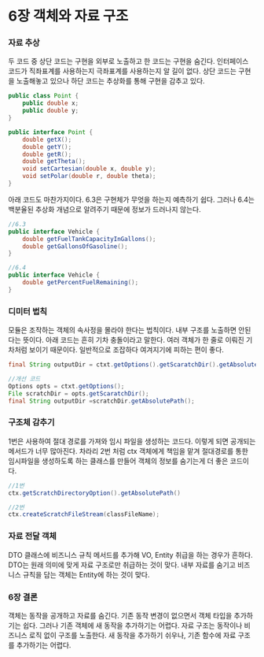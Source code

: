 # 6장 객체와 자료 구조

### 자료 추상
두 코드 중 상단 코드는 구현을 외부로 노출하고 한 코드는 구현을 숨긴다.
인터페이스 코드가 직좌표계를 사용하는지 극좌표계를 사용하는지 알 길이 없다.
상단 코드는 구현을 노출해놓고 있으나 하단 코드는 추상화를 통해 구현을 감추고 있다.
```java
public class Point {
    public double x;
    public double y;
}

public interface Point {
    double getX();
    double getY();
    double getR();
    double getTheta();
    void setCartesian(double x, double y);
    void setPolar(double r, double theta);
}
```

아래 코드도 마찬가지이다. 6.3은 구현체가 무엇을 하는지 예측하기 쉽다. 그러나 6.4는 백분율된 추상화 개념으로
알려주기 때문에 정보가 드러나지 않는다.
```java
//6.3
public interface Vehicle {
    double getFuelTankCapacityInGallons();
    double getGallonsOfGasoline();
}

//6.4
public interface Vehicle {
    double getPercentFuelRemaining();
}
```

### 디미터 법칙
모듈은 조작하는 객체의 속사정을 몰라야 한다는 법칙이다. 내부 구조를 노출하면 안된다는 뜻이다.
아래 코드는 흔히 기차 충돌이라고 말한다. 여러 객체가 한 줄로 이뤄진 기차처럼 보이기 때문이다. 일반적으로
조잡하다 여겨지기에 피하는 편이 좋다.
```java
final String outputDir = ctxt.getOptions().getScaratchDir().getAbsolutePath();

//개선 코드
Options opts = ctxt.getOptions();
File scratchDir = opts.getScaratchDir();
final String outputDir =scratchDir.getAbsolutePath();
```

### 구조체 감추기
1번은 사용하여 절대 경로를 가져와 임시 파일을 생성하는 코드다. 이렇게 되면 공개되는 메서드가 너무 많아진다.
차라리 2번 처럼 ctx 객체에게 책임을 맡겨 절대경로를 통한 임시파일을 생성하도록 하는 클래스를 만들어 객체의 정보를 숨기는게 더 좋은 코드이다.

```java
//1번
ctx.getScratchDirectoryOption().getAbsolutePath()

//2번
ctx.createScratchFileStream(classFileName);
```

### 자료 전달 객체
DTO 클래스에 비즈니스 규칙 메서드를 추가해 VO, Entity 취급을 하는 경우가 흔하다. DTO는 원래 의미에 맞게
자료 구조로만 취급하는 것이 맞다. 내부 자료를 숨기고 비즈니스 규칙을 담는 객체는 Entity에 하는 것이 맞다.

### 6장 결론
객체는 동작을 공개하고 자료를 숨긴다. 기존 동작 변경이 없으면서 객체 타입을 추가하기는 쉽다. 그러나
기존 객체에 새 동작을 추가하기는 어렵다.
자료 구조는 동작이나 비즈니스 로직 없이 구조를 노출한다. 새 동작을 추가하기 쉬우나, 기존 함수에 자료 구조를 추가하기는
어렵다.
